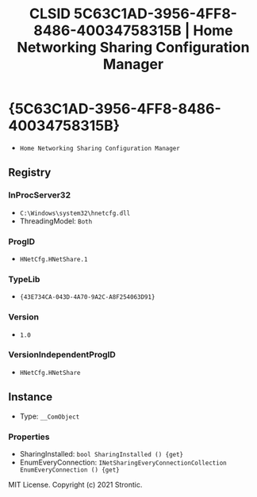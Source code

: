 ﻿---
title: "CLSID 5C63C1AD-3956-4FF8-8486-40034758315B | Home Networking Sharing Configuration Manager"
excerpt: What is COM-Object CLSID 5C63C1AD-3956-4FF8-8486-40034758315B?
---

# {5C63C1AD-3956-4FF8-8486-40034758315B}

* `Home Networking Sharing Configuration Manager`

## Registry


### InProcServer32

* `C:\Windows\system32\hnetcfg.dll`
* ThreadingModel: `Both`

### ProgID

* `HNetCfg.HNetShare.1`

### TypeLib

* `{43E734CA-043D-4A70-9A2C-A8F254063D91}`

### Version

* `1.0`

### VersionIndependentProgID

* `HNetCfg.HNetShare`

## Instance

* Type: `__ComObject`

### Properties

* SharingInstalled: `bool SharingInstalled () {get} `
* EnumEveryConnection: `INetSharingEveryConnectionCollection EnumEveryConnection () {get} `

MIT License. Copyright (c) 2021 Strontic.


